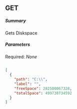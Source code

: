 ## GET ##

##### Summary #####
Gets Diskspace

##### Parameters ######

Required:
*None*

```JSON

[
  {
    "path": "C:\\",
    "label": "",
    "freeSpace": 282500067328,
    "totalSpace": 499738734592
  }
]
```